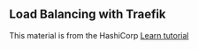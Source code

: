 ## Load Balancing with Traefik

This material is from the HashiCorp [Learn tutorial][]


[learn tutorial]: https://learn.hashicorp.com/nomad/load-balancing/traefik
